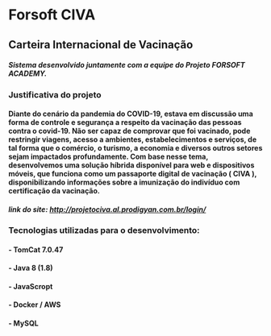 # Forsoft CIVA

## Carteira Internacional de Vacinação

##### Sistema desenvolvido juntamente com a equipe do Projeto FORSOFT ACADEMY.

### Justificativa do projeto
#### Diante do cenário da pandemia do COVID-19, estava em discussão uma forma de controle e segurança a respeito da vacinação das pessoas contra o covid-19. Não ser capaz de comprovar que foi vacinado, pode restringir viagens, acesso a ambientes, estabelecimentos e serviços, de tal forma que o comércio, o turismo, a economia e diversos outros setores sejam impactados profundamente. Com base nesse tema, desenvolvemos uma solução híbrida disponível para web e dispositivos móveis, que funciona como um passaporte digital de vacinação ( CIVA ), disponibilizando informações sobre a imunização do indivíduo com certificação da vacinação.

##### link do site: http://projetociva.al.prodigyan.com.br/login/


### Tecnologias utilizadas para o desenvolvimento:

#### - TomCat 7.0.47
#### - Java 8 (1.8)
#### - JavaScropt
#### - Docker / AWS
#### - MySQL
